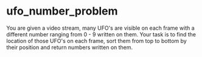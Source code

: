 # ufo_number_problem
You are given a video stream, many UFO's are visible on each frame with a different number ranging from 0 - 9 written on them. Your task is to find the location of those UFO's on each frame, sort them from top to bottom by their position and return numbers written on them.

